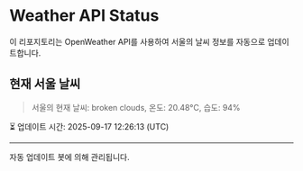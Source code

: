 
# Weather API Status

이 리포지토리는 OpenWeather API를 사용하여 서울의 날씨 정보를 자동으로 업데이트합니다.

## 현재 서울 날씨
> 서울의 현재 날씨: broken clouds, 온도: 20.48°C, 습도: 94%

⏳ 업데이트 시간: 2025-09-17 12:26:13 (UTC)

---
자동 업데이트 봇에 의해 관리됩니다.
